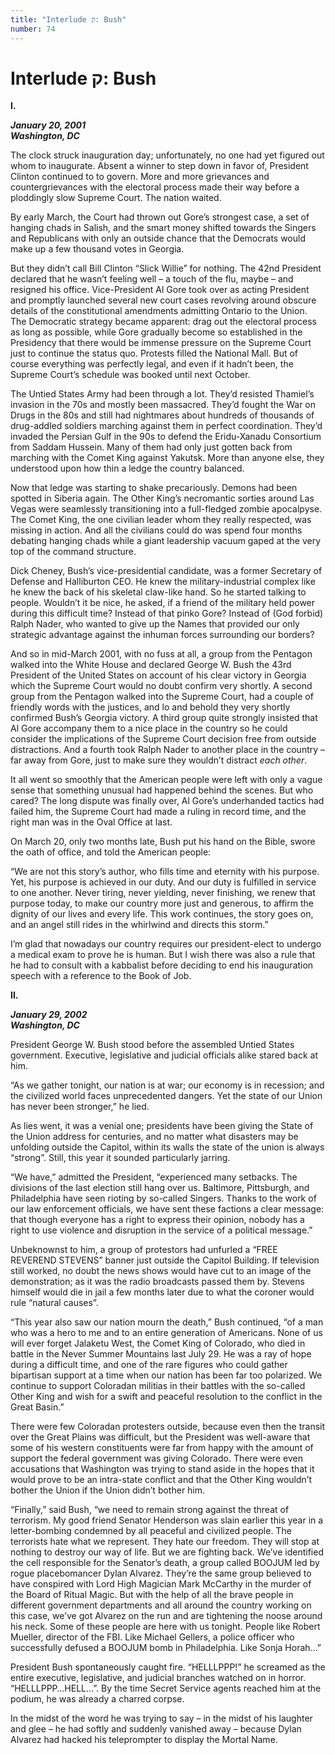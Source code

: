 ```yaml
---
title: "Interlude ק: Bush"
number: 74
---
```


# Interlude ק: Bush

**I.**

***January 20, 2001\
Washington, DC***

The clock struck inauguration day; unfortunately, no one had yet figured out whom to inaugurate. Absent a winner to step down in favor of, President Clinton continued to to govern. More and more grievances and countergrievances with the electoral process made their way before a ploddingly slow Supreme Court. The nation waited.

By early March, the Court had thrown out Gore’s strongest case, a set of hanging chads in Salish, and the smart money shifted towards the Singers and Republicans with only an outside chance that the Democrats would make up a few thousand votes in Georgia.

But they didn’t call Bill Clinton “Slick Willie” for nothing. The 42nd President declared that he wasn’t feeling well – a touch of the flu, maybe – and resigned his office. Vice-President Al Gore took over as acting President and promptly launched several new court cases revolving around obscure details of the constitutional amendments admitting Ontario to the Union. The Democratic strategy became apparent: drag out the electoral process as long as possible, while Gore gradually become so established in the Presidency that there would be immense pressure on the Supreme Court just to continue the status quo. Protests filled the National Mall. But of course everything was perfectly legal, and even if it hadn’t been, the Supreme Court’s schedule was booked until next October.

The Untied States Army had been through a lot. They’d resisted Thamiel’s invasion in the 70s and mostly been massacred. They’d fought the War on Drugs in the 80s and still had nightmares about hundreds of thousands of drug-addled soldiers marching against them in perfect coordination. They’d invaded the Persian Gulf in the 90s to defend the Eridu-Xanadu Consortium from Saddam Hussein. Many of them had only just gotten back from marching with the Comet King against Yakutsk. More than anyone else, they understood upon how thin a ledge the country balanced.

Now that ledge was starting to shake precariously. Demons had been spotted in Siberia again. The Other King’s necromantic sorties around Las Vegas were seamlessly transitioning into a full-fledged zombie apocalpyse. The Comet King, the one civilian leader whom they really respected, was missing in action. And all the civilians could do was spend four months debating hanging chads while a giant leadership vacuum gaped at the very top of the command structure.

Dick Cheney, Bush’s vice-presidential candidate, was a former Secretary of Defense and Halliburton CEO. He knew the military-industrial complex like he knew the back of his skeletal claw-like hand. So he started talking to people. Wouldn’t it be nice, he asked, if a friend of the military held power during this difficult time? Instead of that pinko Gore? Instead of (God forbid) Ralph Nader, who wanted to give up the Names that provided our only strategic advantage against the inhuman forces surrounding our borders?

And so in mid-March 2001, with no fuss at all, a group from the Pentagon walked into the White House and declared George W. Bush the 43rd President of the United States on account of his clear victory in Georgia which the Supreme Court would no doubt confirm very shortly. A second group from the Pentagon walked into the Supreme Court, had a couple of friendly words with the justices, and lo and behold they very shortly confirmed Bush’s Georgia victory. A third group quite strongly insisted that Al Gore accompany them to a nice place in the country so he could consider the implications of the Supreme Court decision free from outside distractions. And a fourth took Ralph Nader to another place in the country – far away from Gore, just to make sure they wouldn’t distract *each other*.

It all went so smoothly that the American people were left with only a vague sense that something unusual had happened behind the scenes. But who cared? The long dispute was finally over, Al Gore’s underhanded tactics had failed him, the Supreme Court had made a ruling in record time, and the right man was in the Oval Office at last.

On March 20, only two months late, Bush put his hand on the Bible, swore the oath of office, and told the American people:

“We are not this story’s author, who fills time and eternity with his purpose. Yet, his purpose is achieved in our duty. And our duty is fulfilled in service to one another. Never tiring, never yielding, never finishing, we renew that purpose today, to make our country more just and generous, to affirm the dignity of our lives and every life. This work continues, the story goes on, and an angel still rides in the whirlwind and directs this storm.”

I’m glad that nowadays our country requires our president-elect to undergo a medical exam to prove he is human. But I wish there was also a rule that he had to consult with a kabbalist before deciding to end his inauguration speech with a reference to the Book of Job.

**II.**

***January 29, 2002\
Washington, DC***

President George W. Bush stood before the assembled Untied States government. Executive, legislative and judicial officials alike stared back at him.

“As we gather tonight, our nation is at war; our economy is in recession; and the civilized world faces unprecedented dangers. Yet the state of our Union has never been stronger,” he lied.

As lies went, it was a venial one; presidents have been giving the State of the Union address for centuries, and no matter what disasters may be unfolding outside the Capitol, within its walls the state of the union is always “strong”. Still, this year it sounded particularly jarring.

“We have,” admitted the President, “experienced many setbacks. The divisions of the last election still hang over us. Baltimore, Pittsburgh, and Philadelphia have seen rioting by so-called Singers. Thanks to the work of our law enforcement officials, we have sent these factions a clear message: that though everyone has a right to express their opinion, nobody has a right to use violence and disruption in the service of a political message.”

Unbeknownst to him, a group of protestors had unfurled a “FREE REVEREND STEVENS” banner just outside the Capitol Building. If television still worked, no doubt the news shows would have cut to an image of the demonstration; as it was the radio broadcasts passed them by. Stevens himself would die in jail a few months later due to what the coroner would rule “natural causes”.

“This year also saw our nation mourn the death,” Bush continued, “of a man who was a hero to me and to an entire generation of Americans. None of us will ever forget Jalaketu West, the Comet King of Colorado, who died in battle in the Never Summer Mountains last July 29. He was a ray of hope during a difficult time, and one of the rare figures who could gather bipartisan support at a time when our nation has been far too polarized. We continue to support Coloradan militias in their battles with the so-called Other King and wish for a swift and peaceful resolution to the conflict in the Great Basin.”

There were few Coloradan protesters outside, because even then the transit over the Great Plains was difficult, but the President was well-aware that some of his western constituents were far from happy with the amount of support the federal government was giving Colorado. There were even accusations that Washington was trying to stand aside in the hopes that it would prove to be an intra-state conflict and that the Other King wouldn’t bother the Union if the Union didn’t bother him.

“Finally,” said Bush, “we need to remain strong against the threat of terrorism. My good friend Senator Henderson was slain earlier this year in a letter-bombing condemned by all peaceful and civilized people. The terrorists hate what we represent. They hate our freedom. They will stop at nothing to destroy our way of life. But we are fighting back. We’ve identified the cell responsible for the Senator’s death, a group called BOOJUM led by rogue placebomancer Dylan Alvarez. They’re the same group believed to have conspired with Lord High Magician Mark McCarthy in the murder of the Board of Ritual Magic. But with the help of all the brave people in different government departments and all around the country working on this case, we’ve got Alvarez on the run and are tightening the noose around his neck. Some of these people are here with us tonight. People like Robert Mueller, director of the FBI. Like Michael Gellers, a police officer who successfully defused a BOOJUM bomb in Philadelphia. Like Sonja Horah…”

President Bush spontaneously caught fire. “HELLLPPP!” he screamed as the entire executive, legislative, and judicial branches watched on in horror. “HELLLPPP…HELL…”. By the time Secret Service agents reached him at the podium, he was already a charred corpse.

In the midst of the word he was trying to say – in the midst of his laughter and glee – he had softly and suddenly vanished away – because Dylan Alvarez had hacked his teleprompter to display the Mortal Name.
